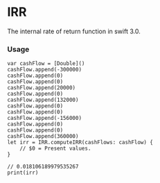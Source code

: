 # IRR
The internal rate of return function in swift 3.0.


### Usage

	var cashFlow = [Double]()
	cashFlow.append(-300000)
	cashFlow.append(0)
	cashFlow.append(0)
	cashFlow.append(20000)
	cashFlow.append(0)
	cashFlow.append(132000)
	cashFlow.append(0)
	cashFlow.append(0)
	cashFlow.append(-156000)
	cashFlow.append(0)
	cashFlow.append(0)
	cashFlow.append(360000)
	let irr = IRR.computeIRR(cashFlows: cashFlow) {
    	// $0 = Present values.
    }

	// 0.018106189979535267
	print(irr)
